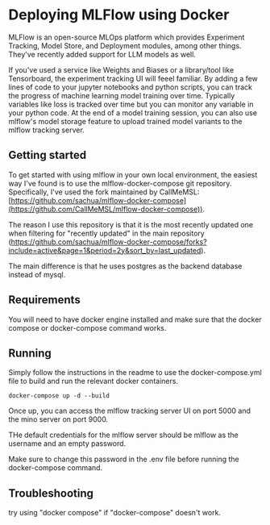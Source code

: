 # Deploying MLFlow using Docker

MLFlow is an open-source MLOps platform which provides Experiment Tracking, Model Store, and Deployment modules, among other things. They've recently added support for LLM models as well.

If you've used a service like Weights and Biases or a library/tool like Tensorboard, the experiment tracking UI will feeel familiar. By adding a few lines of code to your jupyter notebooks and python scripts, you can track the progress of machine learning model training over time. Typically variables like loss is tracked over time but you can monitor any variable in your python code. At the end of a model training session, you can also use mlflow's model storage feature to upload trained model variants to the mlflow tracking server.

## Getting started

To get started with using mlflow in your own local environment, the easiest way I've found is to use the mlflow-docker-compose git repository. Specifically, I've used the fork maintained by CallMeMSL:  [https://github.com/sachua/mlflow-docker-compose](https://github.com/CallMeMSL/mlflow-docker-compose)).

The reason I use this repository is that it is the most recently updated one when filtering for "recently updated" in the main repository (https://github.com/sachua/mlflow-docker-compose/forks?include=active&page=1&period=2y&sort_by=last_updated).

The main difference is that he uses postgres as the backend database instead of mysql.

## Requirements

You will need to have docker engine installed and make sure that the docker compose or docker-compose command works.


## Running

Simply follow the instructions in the readme to use the docker-compose.yml file to build and run the relevant docker containers.

```
docker-compose up -d --build
```

Once up, you can access the mlflow tracking server UI on port 5000 and the mino server on port 9000.

THe default credentials for the mlflow server should be mlflow as the username and an empty password.

Make sure to change this password in the .env file before running the docker-compose command.

## Troubleshooting

try using "docker compose" if "docker-compose" doesn't work.
